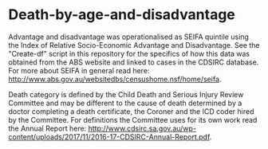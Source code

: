 # Death-by-age-and-disadvantage

Advantage and disadvantage was operationalised as SEIFA quintile using the Index of Relative Socio-Economic Advantage and Disadvantage. See the "Create-df" script in this repository for the specifics of how this data was obtained from the ABS website and linked to cases in the CDSIRC database. For more about SEIFA in general read here: http://www.abs.gov.au/websitedbs/censushome.nsf/home/seifa.

Death category is defined by the Child Death and Serious Injury Review Committee and may be different to the cause of death determined by a doctor completing a death certificate, the Coroner and the ICD coder hired by the Committee. For definitions the Committee uses for its own work read the Annual Report here: http://www.cdsirc.sa.gov.au/wp-content/uploads/2017/11/2016-17-CDSIRC-Annual-Report.pdf.

